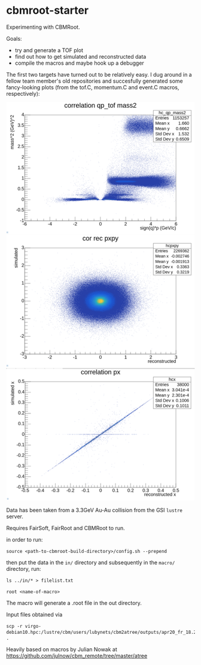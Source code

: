 # cbmroot-starter

Experimenting with CBMRoot. 

Goals:
- try and generate a TOF plot
- find out how to get simulated and reconstructed data
- compile the macros and maybe hook up a debugger 

The first two targets have turned out to be relatively easy. I dug around in a fellow team member's old repositories and succesfully generated some fancy-looking plots (from the tof.C, momentum.C and event.C macros, respectively):

![TOF plot](docs/images/tof_plot.png "TOF plot from simulated data")
![Correlation reco x y](docs/images/corr_rec_pxpy.png "correlation between reconstructed momenta in the x and y direction")
![Correlation sim-reco x](docs/images/corr_x.png "correlation between simulated and reconstructed data in the x direction")


Data has been taken from a 3.3GeV Au-Au collision from the GSI `lustre` server.

Requires FairSoft, FairRoot and CBMRoot to run.

in order to run:
```
source <path-to-cbmroot-build-directory>/config.sh --prepend
```
then put the data in the `in/` directory and subsequently in the `macro/` directory, run:
```
ls ../in/* > filelist.txt
```
```
root <name-of-macro>
```
The macro will generate a .root file in the out directory.

Input files obtained via

```
scp -r virgo-debian10.hpc:/lustre/cbm/users/lubynets/cbm2atree/outputs/apr20_fr_18.2.1_fs_jun19p1/dcmqgsm_smm_pluto/auau/3.3agev/mbias/sis100_electron_target_25_mkm_psd_v18e_p3.3_56/AT2/*.analysistree.root .
```

Heavily based on macros by Julian Nowak at https://github.com/julnow/cbm_remote/tree/master/atree
